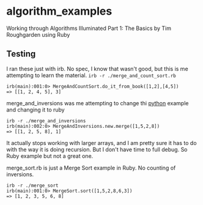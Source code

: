 # algorithm_examples
Working through Algorithms Illuminated Part 1: The Basics by Tim Roughgarden using Ruby

## Testing
I ran these just with irb. No spec, I know that wasn't good, but this is me attempting to learn the material.
`irb -r ./merge_and_count_sort.rb`
```
irb(main):001:0> MergeAndCountSort.do_it_from_book([1,2],[4,5])
=> [[1, 2, 4, 5], 3]
```

merge_and_inversions was me attempting to change thi [python](https://medium.com/@ssbothwell/counting-inversions-with-merge-sort-4d9910dc95f0) example and changing it to ruby
```
irb -r ./merge_and_inversions
irb(main):002:0> MergeAndInversions.new.merge([1,5,2,8])
=> [[1, 2, 5, 8], 1]
```
It actually stops working with larger arrays, and I am pretty sure it has to do with the way it is doing recursion. But I don't have time to full debug. So Ruby example but not a great one.

merge_sort.rb is just a Merge Sort example in Ruby. No counting of inversions.

```
irb -r ./merge_sort
irb(main):001:0> MergeSort.sort([1,5,2,8,6,3])
=> [1, 2, 3, 5, 6, 8]
```
